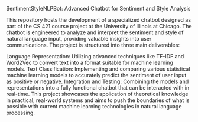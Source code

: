 SentimentStyleNLPBot: Advanced Chatbot for Sentiment and Style Analysis

This repository hosts the development of a specialized chatbot designed as part of the CS 421 course project at the University of Illinois at Chicago. The chatbot is engineered to analyze and interpret the sentiment and style of natural language input, providing valuable insights into user communications. The project is structured into three main deliverables:

Language Representation: Utilizing advanced techniques like TF-IDF and Word2Vec to convert text into a format suitable for machine learning models.
Text Classification: Implementing and comparing various statistical machine learning models to accurately predict the sentiment of user input as positive or negative.
Integration and Testing: Combining the models and representations into a fully functional chatbot that can be interacted with in real-time.
This project showcases the application of theoretical knowledge in practical, real-world systems and aims to push the boundaries of what is possible with current machine learning technologies in natural language processing.

